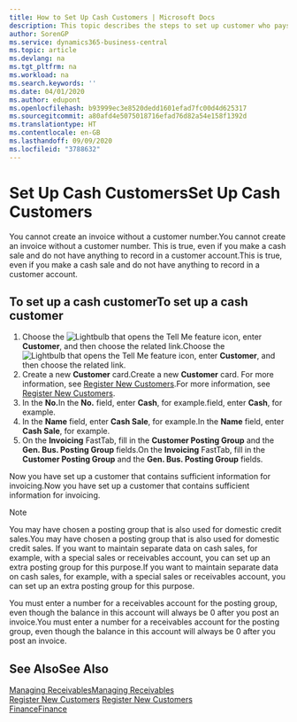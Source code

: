 ```yaml
---
title: How to Set Up Cash Customers | Microsoft Docs
description: This topic describes the steps to set up customer who pays in cash.
author: SorenGP
ms.service: dynamics365-business-central
ms.topic: article
ms.devlang: na
ms.tgt_pltfrm: na
ms.workload: na
ms.search.keywords: ''
ms.date: 04/01/2020
ms.author: edupont
ms.openlocfilehash: b93999ec3e8520dedd1601efad7fc00d4d625317
ms.sourcegitcommit: a80afd4e5075018716efad76d82a54e158f1392d
ms.translationtype: HT
ms.contentlocale: en-GB
ms.lasthandoff: 09/09/2020
ms.locfileid: "3788632"
---
```

# <a name="set-up-cash-customers"></a><span data-ttu-id="a8ab9-103">Set Up Cash Customers</span><span class="sxs-lookup"><span data-stu-id="a8ab9-103">Set Up Cash Customers</span></span>
<span data-ttu-id="a8ab9-104">You cannot create an invoice without a customer number.</span><span class="sxs-lookup"><span data-stu-id="a8ab9-104">You cannot create an invoice without a customer number.</span></span> <span data-ttu-id="a8ab9-105">This is true, even if you make a cash sale and do not have anything to record in a customer account.</span><span class="sxs-lookup"><span data-stu-id="a8ab9-105">This is true, even if you make a cash sale and do not have anything to record in a customer account.</span></span>  

## <a name="to-set-up-a-cash-customer"></a><span data-ttu-id="a8ab9-106">To set up a cash customer</span><span class="sxs-lookup"><span data-stu-id="a8ab9-106">To set up a cash customer</span></span>  
1.  <span data-ttu-id="a8ab9-107">Choose the ![Lightbulb that opens the Tell Me feature](media/ui-search/search_small.png "Tell me what you want to do") icon, enter **Customer**, and then choose the related link.</span><span class="sxs-lookup"><span data-stu-id="a8ab9-107">Choose the ![Lightbulb that opens the Tell Me feature](media/ui-search/search_small.png "Tell me what you want to do") icon, enter **Customer**, and then choose the related link.</span></span>  
2.  <span data-ttu-id="a8ab9-108">Create a new **Customer** card.</span><span class="sxs-lookup"><span data-stu-id="a8ab9-108">Create a new **Customer** card.</span></span> <span data-ttu-id="a8ab9-109">For more information, see [Register New Customers](sales-how-register-new-customers.md).</span><span class="sxs-lookup"><span data-stu-id="a8ab9-109">For more information, see [Register New Customers](sales-how-register-new-customers.md).</span></span>
3.  <span data-ttu-id="a8ab9-110">In the **No.**</span><span class="sxs-lookup"><span data-stu-id="a8ab9-110">In the **No.**</span></span> <span data-ttu-id="a8ab9-111">field, enter **Cash**, for example.</span><span class="sxs-lookup"><span data-stu-id="a8ab9-111">field, enter **Cash**, for example.</span></span>  
4.  <span data-ttu-id="a8ab9-112">In the **Name** field, enter **Cash Sale**, for example.</span><span class="sxs-lookup"><span data-stu-id="a8ab9-112">In the **Name** field, enter **Cash Sale**, for example.</span></span>  
5.  <span data-ttu-id="a8ab9-113">On the **Invoicing** FastTab, fill in the **Customer Posting Group** and the **Gen. Bus. Posting Group** fields.</span><span class="sxs-lookup"><span data-stu-id="a8ab9-113">On the **Invoicing** FastTab, fill in the **Customer Posting Group** and the **Gen. Bus. Posting Group** fields.</span></span>  

 <span data-ttu-id="a8ab9-114">Now you have set up a customer that contains sufficient information for invoicing.</span><span class="sxs-lookup"><span data-stu-id="a8ab9-114">Now you have set up a customer that contains sufficient information for invoicing.</span></span>  

> [!NOTE]  
>  <span data-ttu-id="a8ab9-115">You may have chosen a posting group that is also used for domestic credit sales.</span><span class="sxs-lookup"><span data-stu-id="a8ab9-115">You may have chosen a posting group that is also used for domestic credit sales.</span></span> <span data-ttu-id="a8ab9-116">If you want to maintain separate data on cash sales, for example, with a special sales or receivables account, you can set up an extra posting group for this purpose.</span><span class="sxs-lookup"><span data-stu-id="a8ab9-116">If you want to maintain separate data on cash sales, for example, with a special sales or receivables account, you can set up an extra posting group for this purpose.</span></span>  
>   
>  <span data-ttu-id="a8ab9-117">You must enter a number for a receivables account for the posting group, even though the balance in this account will always be 0 after you post an invoice.</span><span class="sxs-lookup"><span data-stu-id="a8ab9-117">You must enter a number for a receivables account for the posting group, even though the balance in this account will always be 0 after you post an invoice.</span></span>  

## <a name="see-also"></a><span data-ttu-id="a8ab9-118">See Also</span><span class="sxs-lookup"><span data-stu-id="a8ab9-118">See Also</span></span>
[<span data-ttu-id="a8ab9-119">Managing Receivables</span><span class="sxs-lookup"><span data-stu-id="a8ab9-119">Managing Receivables</span></span>](receivables-manage-receivables.md)  
<span data-ttu-id="a8ab9-120">[Register New Customers](sales-how-register-new-customers.md)  </span><span class="sxs-lookup"><span data-stu-id="a8ab9-120">[Register New Customers](sales-how-register-new-customers.md)  </span></span>  
[<span data-ttu-id="a8ab9-121">Finance</span><span class="sxs-lookup"><span data-stu-id="a8ab9-121">Finance</span></span>](finance.md)  

